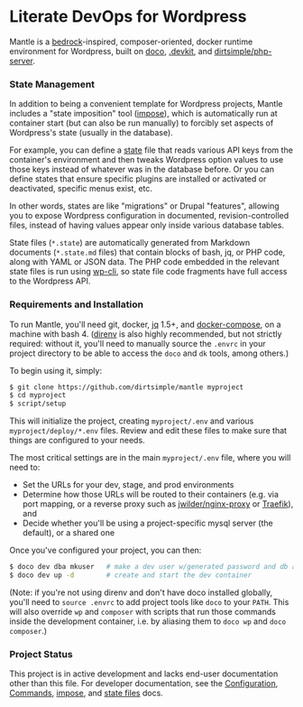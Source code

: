 # Literate DevOps for Wordpress

Mantle is a [bedrock](https://github.com/roots/bedrock)-inspired, composer-oriented, docker runtime environment for Wordpress, built on [doco](https://github.com/bashup/doco), [.devkit](https://github.com/bashup/.devkit), and [dirtsimple/php-server](https://github.com/dirtsimple/php-server).

### State Management

In addition to being a convenient template for Wordpress projects, Mantle includes a "state imposition" tool ([impose](impose.md)), which is automatically run at container start (but can also be run manually) to forcibly set aspects of Wordpress's state (usually in the database).

For example, you can define a [state](states/README.md) file that reads various API keys from the container's environment and then tweaks Wordpress option values to use those keys instead of whatever was in the database before.  Or you can define states that ensure specific plugins are installed or activated or deactivated, specific menus exist, etc.

In other words, states are like "migrations" or Drupal "features", allowing you to expose Wordpress configuration in documented, revision-controlled files, instead of having values appear only inside various database tables.

State files (`*.state`) are automatically generated from Markdown documents (`*.state.md` files) that contain blocks of bash, jq, or PHP code, along with YAML or JSON data.  The PHP code embedded in the relevant state files is run using [wp-cli](https://wp-cli.org/), so state file code fragments have full access to the Wordpress API.

### Requirements and Installation

To run Mantle, you'll need git, docker, [jq](https://stedolan.github.io/jq/) 1.5+, and [docker-compose](https://docs.docker.com/compose/), on a machine with bash 4.  ([direnv](https://direnv.net/) is also highly recommended, but not strictly required: without it, you'll need to manually source the `.envrc` in your project directory to be able to access the `doco` and `dk` tools, among others.)

To begin using it, simply:

```bash
$ git clone https://github.com/dirtsimple/mantle myproject
$ cd myproject
$ script/setup
```

This will initialize the project, creating `myproject/.env` and various `myproject/deploy/*.env` files.  Review and edit these files to make sure that things are configured to your needs.

The most critical settings are in the main `myproject/.env` file, where you will need to:

* Set the URLs for your dev, stage, and prod environments
* Determine how those URLs will be routed to their containers (e.g. via port mapping, or a reverse proxy such as [jwilder/nginx-proxy](https://github.com/jwilder/nginx-proxy) or [Traefik](https://docs.traefik.io/)), and
* Decide whether you'll be using a project-specific mysql server (the default), or a shared one

Once you've configured your project, you can then:

```bash
$ doco dev dba mkuser   # make a dev user w/generated password and db access
$ doco dev up -d        # create and start the dev container
```

(Note: if you're not using direnv and don't have doco installed globally, you'll need to `source .envrc` to add project tools like `doco` to your `PATH`.  This will also override `wp` and `composer` with scripts that run those commands inside the development container, i.e. by aliasing them to `doco wp` and `doco composer`.)

### Project Status

This project is in active development and lacks end-user documentation other than this file.  For developer documentation, see the [Configuration](Mantle.doco.md), [Commands](Commands.md), [impose](imposxe.md), and [state files](./states/README.md) docs.
